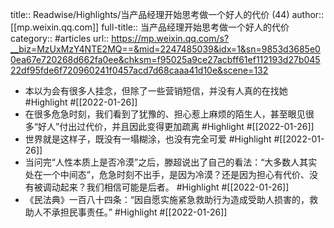 title:: Readwise/Highlights/当产品经理开始思考做一个好人的代价 (44)
author:: [[mp.weixin.qq.com]]
full-title:: 当产品经理开始思考做一个好人的代价
category:: #articles
url:: https://mp.weixin.qq.com/s?__biz=MzUxMzY4NTE2MQ==&mid=2247485039&idx=1&sn=9853d3685e00ea67e720268d662fa0ee&chksm=f95025a9ce27acbff61ef112193d27b04522df95fde6f720960241f0457acd7d68caaa41d10e&scene=132

- 本以为会有很多人挂念，但除了一些营销短信，并没有人真的在找她 #Highlight #[[2022-01-26]]
- 在很多危急时刻，我们看到了犹豫的、担心惹上麻烦的陌生人，甚至眼见很多“好人”付出过代价，并且因此变得更加疏离 #Highlight #[[2022-01-26]]
- 世界就是这样子，既没有一塌糊涂，也没有完全可爱 #Highlight #[[2022-01-26]]
- 当问完“人性本质上是否冷漠”之后，滕超说出了自己的看法：“大多数人其实处在一个中间态”，危急时刻不出手，是因为冷漠？还是因为担心有代价、没有被调动起来？我们相信可能是后者。 #Highlight #[[2022-01-26]]
- 《民法典》一百八十四条：“因自愿实施紧急救助行为造成受助人损害的，救助人不承担民事责任。” #Highlight #[[2022-01-26]]